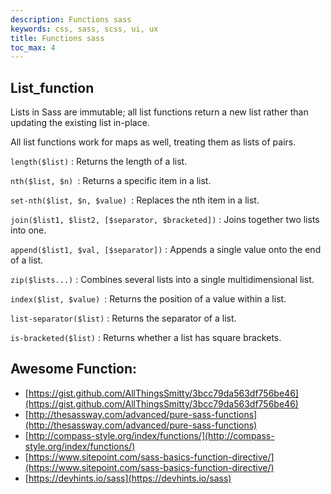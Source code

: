 ```yaml
---
description: Functions sass
keywords: css, sass, scss, ui, ux
title: Functions sass
toc_max: 4
---
```

## List_function
Lists in Sass are immutable; all list functions return a new list rather than updating the existing list in-place.

All list functions work for maps as well, treating them as lists of pairs.

`length($list)` : Returns the length of a list.

`nth($list, $n) `: Returns a specific item in a list.

`set-nth($list, $n, $value) `: Replaces the nth item in a list.

`join($list1, $list2, [$separator, $bracketed])` : Joins together two lists into one.

`append($list1, $val, [$separator])` : Appends a single value onto the end of a list.

`zip($lists...)` : Combines several lists into a single multidimensional list.

`index($list, $value) `: Returns the position of a value within a list.

`list-separator($list)` : Returns the separator of a list.

`is-bracketed($list)` : Returns whether a list has square brackets.

## Awesome Function:

* [https://gist.github.com/AllThingsSmitty/3bcc79da563df756be46](https://gist.github.com/AllThingsSmitty/3bcc79da563df756be46)
* [http://thesassway.com/advanced/pure-sass-functions](http://thesassway.com/advanced/pure-sass-functions)
* [http://compass-style.org/index/functions/](http://compass-style.org/index/functions/)
* [https://www.sitepoint.com/sass-basics-function-directive/](https://www.sitepoint.com/sass-basics-function-directive/)
* [https://devhints.io/sass](https://devhints.io/sass)

